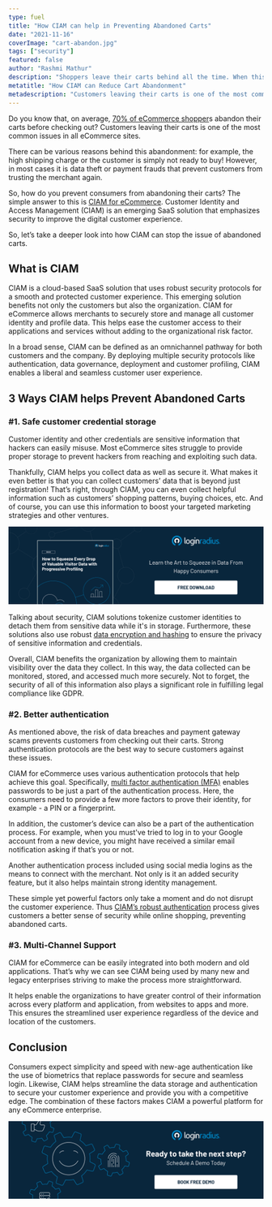 ```yaml
---
type: fuel
title: "How CIAM can help in Preventing Abandoned Carts"
date: "2021-11-16"
coverImage: "cart-abandon.jpg"
tags: ["security"]
featured: false
author: "Rashmi Mathur"
description: "Shoppers leave their carts behind all the time. When this happens, it usually means that they're abandoning their purchase but also that they're possibly losing interest in your brand altogether. This blog takes a deeper look into how CIAM can stop the issue of abandoned carts."
metatitle: "How CIAM can Reduce Cart Abandonment"
metadescription: "Customers leaving their carts is one of the most common issues in all eCommerce sites. Learn how CIAM can stop the issue of abandoned carts."
---
```


Do you know that, on average, [70% of eCommerce shopper](https://sleeknote.com/blog/cart-abandonment-statistics)s abandon their carts before checking out? Customers leaving their carts is one of the most common issues in all eCommerce sites.

There can be various reasons behind this abandonment: for example, the high shipping charge or the customer is simply not ready to buy! However, in most cases it is data theft or payment frauds that prevent customers from trusting the merchant again.

So, how do you prevent consumers from abandoning their carts? The simple answer to this is [CIAM for eCommerce](https://www.loginradius.com/industry-retail-and-ecommerce/). Customer Identity and Access Management (CIAM) is an emerging SaaS solution that emphasizes security to improve the digital customer experience.

So, let’s take a deeper look into how CIAM can stop the issue of abandoned carts.

## What is CIAM

CIAM is a cloud-based SaaS solution that uses robust security protocols for a smooth and protected customer experience. This emerging solution benefits not only the customers but also the organization. CIAM for eCommerce allows merchants to securely store and manage all customer identity and profile data. This helps ease the customer access to their applications and services without adding to the organizational risk factor.

In a broad sense, CIAM can be defined as an omnichannel pathway for both customers and the company. By deploying multiple security protocols like authentication, data governance, deployment and customer profiling, CIAM enables a liberal and seamless customer user experience.

## 3 Ways CIAM helps Prevent Abandoned Carts

### #1. Safe customer credential storage

Customer identity and other credentials are sensitive information that hackers can easily misuse. Most eCommerce sites struggle to provide proper storage to prevent hackers from reaching and exploiting such data.

Thankfully, CIAM helps you collect data as well as secure it. What makes it even better is that you can collect customers’ data that is beyond just registration! That’s right, through CIAM, you can even collect helpful information such as customers’ shopping patterns, buying choices, etc. And of course, you can use this information to boost your targeted marketing strategies and other ventures.

[![valuable-visitor-eb](valuable-visitor-eb.png)](https://www.loginradius.com/resource/how-to-squeeze-every-drop-of-progressive-profiling/)

Talking about security, CIAM solutions tokenize customer identities to detach them from sensitive data while it's in storage. Furthermore, these solutions also use robust [data encryption and hashing](https://www.loginradius.com/blog/async/encryption-and-hashing/) to ensure the privacy of sensitive information and credentials.

Overall, CIAM benefits the organization by allowing them to maintain visibility over the data they collect. In this way, the data collected can be monitored, stored, and accessed much more securely. Not to forget, the security of all of this information also plays a significant role in fulfilling legal compliance like GDPR.

### #2. Better authentication

As mentioned above, the risk of data breaches and payment gateway scams prevents customers from checking out their carts. Strong authentication protocols are the best way to secure customers against these issues.

CIAM for eCommerce uses various authentication protocols that help achieve this goal. Specifically, [multi factor authentication (MFA)](https://www.loginradius.com/multi-factor-authentication/) enables passwords to be just a part of the authentication process. Here, the consumers need to provide a few more factors to prove their identity, for example - a PIN or a fingerprint.

In addition, the customer’s device can also be a part of the authentication process. For example, when you must've tried to log in to your Google account from a new device, you might have received a similar email notification asking if that’s you or not.

Another authentication process included using social media logins as the means to connect with the merchant. Not only is it an added security feature, but it also helps maintain strong identity management.

These simple yet powerful factors only take a moment and do not disrupt the customer experience. Thus [CIAM’s robust authentication](https://www.loginradius.com/blog/fuel/customer-identity-drives-digital-ecommerce-success/) process gives customers a better sense of security while online shopping, preventing abandoned carts.

### #3. Multi-Channel Support

CIAM for eCommerce can be easily integrated into both modern and old applications. That’s why we can see CIAM being used by many new and legacy enterprises striving to make the process more straightforward.

It helps enable the organizations to have greater control of their information across every platform and application, from websites to apps and more. This ensures the streamlined user experience regardless of the device and location of the customers.

## Conclusion

Consumers expect simplicity and speed with new-age authentication like the use of biometrics that replace passwords for secure and seamless login. Likewise, CIAM helps streamline the data storage and authentication to secure your customer experience and provide you with a competitive edge. The combination of these factors makes CIAM a powerful platform for any eCommerce enterprise.

[![book-a-demo-loginradius](../assets/book-a-demo-loginradius.png)](https://www.loginradius.com/book-a-demo/)
